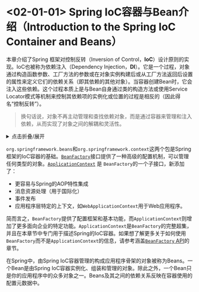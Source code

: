 # <02-01-01> Spring IoC容器与Bean介绍（Introduction to the Spring IoC Container and Beans）

本章介绍了Spring 框架对控制反转（Inversion of Control，**IoC**）设计原则的实现。IoC也被称为依赖注入（Dependency Injection，**DI**）。它是一个过程，对象通过构造函数参数、工厂方法的参数或在对象实例构建后或从工厂方法返回后设置的属性来定义它们的依赖关系（即其依赖的其他对象）。当容器创建Bean时，它会注入这些依赖。这个过程本质上是与Bean自身通过类的构造方法或使用Service Locator模式等机制来控制其依赖项的实例化或位置的过程是相反的（因此得名“控制反转”）。

> 换句话说，对象不再主动管理和查找依赖对象，而是通过容器来管理和注入依赖，从而实现了对象之间的解耦和灵活性。
>

<details>
  <summary>点击折叠/展开</summary>
    <p>当我们谈论控制反转（Inversion of Control，IoC）时，我们指的是一种设计原则，其中对象不再负责直接创建或管理其依赖关系。相反，这些依赖关系由外部容器负责创建和注入到对象中。这种通过容器来管理依赖关系的方式被称为依赖注入（Dependency Injection，DI）。</p>
    <p>在IoC/DI中，对象通过构造函数参数、工厂方法参数或对象实例创建后设置的属性来声明其依赖关系。这意味着对象自身不需要了解和创建它所依赖的对象，它只需要定义它们的接口或抽象类。容器负责解析对象之间的依赖关系，并在创建对象时将依赖关系注入到对象中。</p>
    <p>通过IoC/DI，我们实现了对象之间的松耦合，使得它们更加灵活、可测试和可扩展。对象不再与特定的实现细节紧密耦合，而是依赖于抽象接口。这样，我们可以轻松地替换具体的实现，而不需要修改依赖对象的代码。此外，通过将依赖关系的创建和管理交给容器，我们可以更好地管理对象的生命周期和作用域。</p>
    <p>Spring Framework提供了强大的IoC/DI容器，它可以管理对象之间的依赖关系，并自动注入所需的依赖项。这样，我们可以专注于业务逻辑的开发，而不用担心对象的创建和依赖关系的管理。</p>
</details>

`org.springframework.beans`和`org.springframework.context`这两个包是Spring框架的IoC容器的基础。[`BeanFactory`](https://docs.spring.io/spring-framework/docs/6.0.9/javadoc-api/org/springframework/beans/factory/BeanFactory.html)接口提供了一种高级的配置机制，可以管理任何类型的对象。[`ApplicationContext`](https://docs.spring.io/spring-framework/docs/6.0.9/javadoc-api/org/springframework/context/ApplicationContext.html) 是 `BeanFactory`的一个子接口，新添加了：

- 更容易与Spring的AOP特性集成
- 消息资源处理（用于国际化）
- 事件发布
- 应用程序层特定的上下文，如`WebApplicationContext`用于Web应用程序。

简而言之，`BeanFactory`提供了配置框架和基本功能，而`ApplicationContext`则增加了更多面向企业的特定功能。`ApplicationContext`是`BeanFactory`的完整超集，并且在本章节中专门用于描述Spring的IoC容器。如果想了解更多关于如何使用`BeanFactory`而不是`ApplicationContext`的信息，请参考涵盖[`BeanFactory` API](https://docs.spring.io/spring-framework/reference/core/beans/beanfactory.html)的章节。

在Spring中，由Spring IoC容器管理的构成应用程序骨架的对象被称为Beans。一个Bean是由Spring IoC容器实例化、组装和管理的对象。除此之外，一个Bean只是你的应用程序中的众多对象之一。Beans及其之间的依赖关系反映在容器使用的配置元数据中。